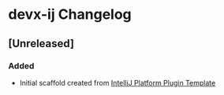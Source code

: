 <!-- Keep a Changelog guide -> https://keepachangelog.com -->

# devx-ij Changelog

## [Unreleased]
### Added
- Initial scaffold created from [IntelliJ Platform Plugin Template](https://github.com/JetBrains/intellij-platform-plugin-template)
